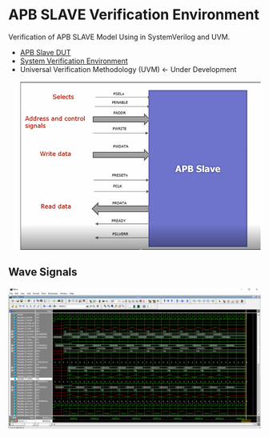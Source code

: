 # APB SLAVE Verification Environment

Verification of APB SLAVE Model Using in SystemVerilog and UVM. 
* [APB Slave DUT](Design_APBSlave)
* [System Verification Environment](APBSLAVE_SV)
* Universal Verification Methodology (UVM) <- Under Development
\
\
![APB SLAVE](apb_slave.png)


## Wave Signals
![WAVE](wavepng.png)
#
